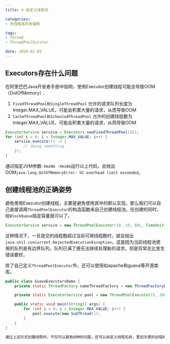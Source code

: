 ```yaml
---
title: 4 自定义线程池

categories:
- 多线程高并发编程

tags:
- Thread
- ThreadPoolExcutor

date: 2020-02-03
---
```


## Executors存在什么问题
在阿里巴巴Java开发者手册中指明，使用Executor创建线程可能会导致OOM（OutOfMemory）：
1. `FixedThreadPool和SingleThreadPool`
    允许的请求队列长度为Integer.MAX_VALUE，可能会积累大量的请求，从而导致OOM
1. `CacheThreadPool和ScheuledThreadPool`
    允许的创建线程数为Integer.MAX_VALUE，可能会积累大量的请求，从而导致OOM

```java
ExecutorService service = Executors.newFixedThreadPool(15);
for (int i = 0; i < Integer.MAX_VALUE; i++) {
    service.execute(() -> {
        // doing something
    });
}

```

通过指定JVM参数`-Xmx8m -Xms8m`运行以上代码，会抛出OOM`java.lang.OutOfMemoryError: GC overhead limit exceeded`。

## 创建线程池的正确姿势
避免使用Executor创建线程，主要是避免使用其中的默认实现。那么我们可以自己直接调用`ThreadPoolExecutor`的构造函数来自己创建线程池。在创建的同时，给`BlockQueue`指定容量就可以了。

```java
ExecutorService service = new ThreadPoolExecutor(10, 10, 60L, TimeUnit.SECONDS, new ArrayBlockingQueue(10));
```

这种情况下，一旦提交的线程数超过当前可用线程数时，就会抛出`java.util.concurrent.RejectedExecutionException`，这是因为当前线程池使用的队列是有边界队列，队列已满了便无法继续处理新的请求。但是异常总比发生错误要好。

除了自己定义`ThreadPoolExecutor`外，还可以使用如apache和guava等开源类库。

```java
public class GuavaExecutorsDemo {
    private static ThreadFactory nameThreadFactory = new ThreadFactoryBuilder().setNameformat("demo-pool-%d").build();

    private static ExecutorService pool = new ThreadPoolExecutor(5, 200, 0L, TimeUnit.MILLISECONDS, new LinkedBlockingQueue<Runnable>(1024), nameThreadFactory, new ThreadPoolExecutor.AbortPolicy());

    public static void main(String[] args) {
        for (int i = 0; i < Integer.MAX_VALUE; i++) {
            pool.execute(new SubThread());
        }
    }
}

通过上述方式创建线程时，不仅可以避免OOM的问题，还可以自定义线程名称，更加方便的出错的时候溯源。
```
